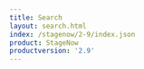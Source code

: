 ```yaml
---
title: Search
layout: search.html
index: /stagenow/2-9/index.json
product: StageNow
productversion: '2.9'
---
```
















